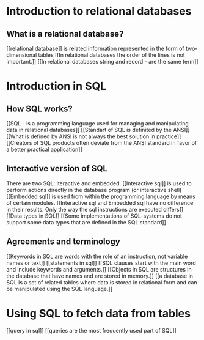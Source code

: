 # Introduction to relational databases
## What is a relational database?
[[relational database]] is related information represented in the form of two-dimensional tables
[[In relational databases the order of the lines is not important.]]
[[In relational databases  string and record - are the same term]]
# Introduction in SQL
## How SQL works?
[[SQL - is a programming language used for managing and manipulating data in relational databases]]
[[Standart of SQL is definited by the ANSI]]
[[What is defined by ANSI is not always the best solution in practice]]
[[Creators of SQL products often deviate from the ANSI standard in favor of a better practical application]]
## Interactive version of SQL
There are two SQL: iteractive and embedded.
[[Interactive sql]] is used to perform actions directly in the database program (or interactive shell)
[[Embedded sql]] is used from within the programming language by means of certain modules.
[[Interactive sql and Embedded sql have no difference in their results. Only the way the sql instructions are executed differs]]
[[Data types in SQL]]
[[Some implementations of SQL-systems do not support some data types that are defined in the SQL standard]]
## Agreements and terminology
[[Keywords in SQL are words with the role of an instruction, not variable names or text]]
[[statements in sql]]
[[SQL clauses start with the main word and include keywords and arguments.]]
[[Objects in SQL are structures in the database that have names and are stored in memory.]]
[[a database in SQL is a set of related tables where data is stored in relational form and can be manipulated using the SQL language.]]
# Using SQL to fetch data from tables
[[query in sql]]
[[queries are the most frequently used part of SQL]]
 